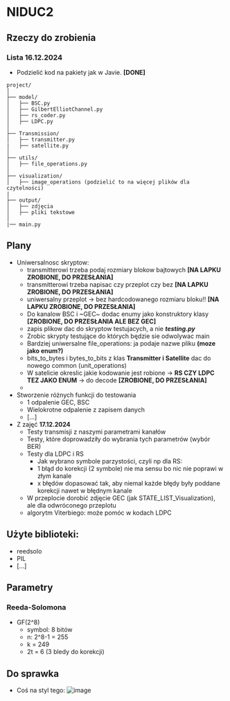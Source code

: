 # NIDUC2
## Rzeczy do zrobienia

### Lista 16.12.2024
- Podzielić kod na pakiety jak w Javie. **[DONE]**
```
project/ 
│
├── model/
│   ├── BSC.py
│   ├── GilbertElliotChannel.py
│   ├── rs_coder.py
│   ├── LDPC.py
│
├── Transmission/
│   ├── transmitter.py
|   ├── satellite.py
│
├── utils/
│   ├── file_operations.py
│
├── visualization/
│   ├── image_operations (podzielić to na więcej plików dla czytelności)
|
├── output/
│   ├── zdjęcia
│   ├── pliki tekstowe
│
|── main.py
```

## Plany
- Uniwersalnosc skryptow:
    - transmitterowi trzeba podaj rozmiary blokow bajtowych **[NA LAPKU ZROBIONE, DO PRZESŁANIA]**
    - transmitterowi trzeba napisac czy przeplot czy bez **[NA LAPKU ZROBIONE, DO PRZESŁANIA]**
    - uniwersalny przeplot -> bez hardcodowanego rozmiaru bloku!! **[NA LAPKU ZROBIONE, DO PRZESŁANIA]**
    - Do kanalow BSC i ~GEC~ dodac enumy jako konstruktory klasy **[ZROBIONE, DO PRZESŁANIA ALE BEZ GEC]**
    - zapis plikow dac do skryptow testujacych, a nie ***testing.py*** 
    - Zrobic skrypty testujące do których będzie sie odwolywac main
    - Bardziej uniwersalne file_operations: ja podaje nazwe pliku **(moze jako enum?)**
    - bits_to_bytes i bytes_to_bits z klas **Transmitter i Satellite** dac do nowego common (unit_operations)
    - W satelicie okreslic jakie kodowanie jest robione -> **RS CZY LDPC TEZ JAKO ENUM** -> do decode **[ZROBIONE, DO PRZESŁANIA]**
    - 
- Stworzenie różnych funkcji do testowania
    - 1 odpalenie GEC, BSC
    - Wielokrotne odpalenie z zapisem danych
    - [...]
- Z zajęć **17.12.2024**
    - Testy transmisji z naszymi parametrami kanałów
    - Testy, które doprowadziły do wybrania tych parametrów (wybór BER)
    - Testy dla LDPC i RS
        - Jak wybrano symbole parzystości, czyli np dla RS:
        - 1 błąd do korekcji (2 symbole) nie ma sensu bo nic nie poprawi w złym kanale
        - x błędów dopasować tak, aby niemal każde błędy były poddane korekcji nawet w błędnym kanale
    -  W przeplocie dorobić zdjęcie GEC (jak STATE_LIST_Visualization), ale dla odwróconego przeplotu
    -  algorytm Viterbiego: może pomóc w kodach LDPC

## Użyte biblioteki:
- reedsolo
- PIL
- [...]

## Parametry
### Reeda-Solomona
- GF(2^8)
    - symbol: 8 bitów
    - n: 2^8-1 = 255
    - k = 249
    - 2t = 6 (3 bledy do korekcji)

## Do sprawka
- Coś na styl tego:
![image](https://github.com/user-attachments/assets/637026ba-04a4-4c2e-9930-0fcd72230b21)

